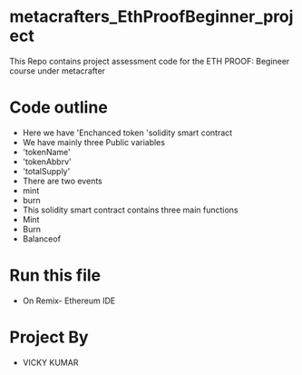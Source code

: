 # metacrafters_EthProofBeginner_project
This Repo contains  project assessment code for the  ETH PROOF: Begineer course under metacrafter


# Code outline



- Here we have 'Enchanced token 'solidity smart contract
- We have mainly three Public variables
- 'tokenName'
- 'tokenAbbrv'
- 'totalSupply'
- There are two events
- mint
- burn
- This solidity smart contract contains three main functions
- Mint
- Burn
- Balanceof
# Run this file
- On Remix- Ethereum IDE

# Project By
- VICKY KUMAR

